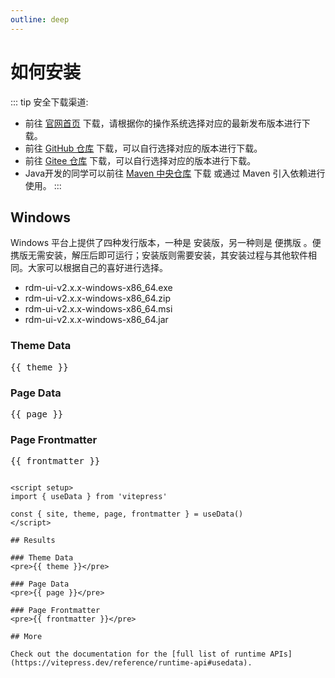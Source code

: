 ```yaml
---
outline: deep
---
```


# 如何安装
::: tip 安全下载渠道:
- 前往 [官网首页](/zh/) 下载，请根据你的操作系统选择对应的最新发布版本进行下载。
- 前往 [GitHub 仓库](https://github.com/tanhuang2016/RedisFX/releases) 下载，可以自行选择对应的版本进行下载。
- 前往 [Gitee 仓库](https://gitee.com/tanhuang2016/RedisFX) 下载，可以自行选择对应的版本进行下载。
- Java开发的同学可以前往 [Maven 中央仓库](https://central.sonatype.com/artifact/io.github.tanhuang2016/rdm-ui) 下载 或通过 Maven 引入依赖进行使用。
:::

## Windows
Windows 平台上提供了四种发行版本，一种是 安装版，另一种则是 便携版 。便携版无需安装，解压后即可运行；安装版则需要安装，其安装过程与其他软件相同。大家可以根据自己的喜好进行选择。
-  rdm-ui-v2.x.x-windows-x86_64.exe 
-  rdm-ui-v2.x.x-windows-x86_64.zip 
-  rdm-ui-v2.x.x-windows-x86_64.msi 
-  rdm-ui-v2.x.x-windows-x86_64.jar 
### Theme Data
<pre>{{ theme }}</pre>

### Page Data
<pre>{{ page }}</pre>

### Page Frontmatter
<pre>{{ frontmatter }}</pre>
```

<script setup>
import { useData } from 'vitepress'

const { site, theme, page, frontmatter } = useData()
</script>

## Results

### Theme Data
<pre>{{ theme }}</pre>

### Page Data
<pre>{{ page }}</pre>

### Page Frontmatter
<pre>{{ frontmatter }}</pre>

## More

Check out the documentation for the [full list of runtime APIs](https://vitepress.dev/reference/runtime-api#usedata).
